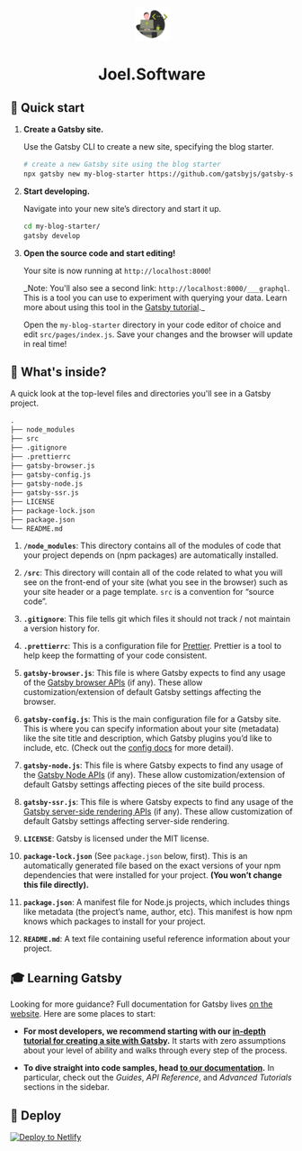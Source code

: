 <p align="center">
  <a href="https://joel.software">
    <img alt="Gatsby" src="./content/assets/profile-icon-02.svg" width="60" />
  </a>
</p>
<h1 align="center">
  Joel.Software
</h1>

## 🚀 Quick start

1.  **Create a Gatsby site.**

    Use the Gatsby CLI to create a new site, specifying the blog starter.

    ```sh
    # create a new Gatsby site using the blog starter
    npx gatsby new my-blog-starter https://github.com/gatsbyjs/gatsby-starter-blog
    ```

1.  **Start developing.**

    Navigate into your new site’s directory and start it up.

    ```sh
    cd my-blog-starter/
    gatsby develop
    ```

1.  **Open the source code and start editing!**

    Your site is now running at `http://localhost:8000`!

    \_Note: You'll also see a second link: `http://localhost:8000/___graphql`. This is a tool you can use to experiment with querying your data. Learn more about using this tool in the [Gatsby tutorial](https://www.gatsbyjs.org/tutorial/part-five/#introducing-graphiql).\_

    Open the `my-blog-starter` directory in your code editor of choice and edit `src/pages/index.js`. Save your changes and the browser will update in real time!

## 🧐 What's inside?

A quick look at the top-level files and directories you'll see in a Gatsby project.

    .
    ├── node_modules
    ├── src
    ├── .gitignore
    ├── .prettierrc
    ├── gatsby-browser.js
    ├── gatsby-config.js
    ├── gatsby-node.js
    ├── gatsby-ssr.js
    ├── LICENSE
    ├── package-lock.json
    ├── package.json
    └── README.md

1.  **`/node_modules`**: This directory contains all of the modules of code that your project depends on (npm packages) are automatically installed.

2.  **`/src`**: This directory will contain all of the code related to what you will see on the front-end of your site (what you see in the browser) such as your site header or a page template. `src` is a convention for “source code”.

3.  **`.gitignore`**: This file tells git which files it should not track / not maintain a version history for.

4.  **`.prettierrc`**: This is a configuration file for [Prettier](https://prettier.io/). Prettier is a tool to help keep the formatting of your code consistent.

5.  **`gatsby-browser.js`**: This file is where Gatsby expects to find any usage of the [Gatsby browser APIs](https://www.gatsbyjs.org/docs/browser-apis/) (if any). These allow customization/extension of default Gatsby settings affecting the browser.

6.  **`gatsby-config.js`**: This is the main configuration file for a Gatsby site. This is where you can specify information about your site (metadata) like the site title and description, which Gatsby plugins you’d like to include, etc. (Check out the [config docs](https://www.gatsbyjs.org/docs/gatsby-config/) for more detail).

7.  **`gatsby-node.js`**: This file is where Gatsby expects to find any usage of the [Gatsby Node APIs](https://www.gatsbyjs.org/docs/node-apis/) (if any). These allow customization/extension of default Gatsby settings affecting pieces of the site build process.

8.  **`gatsby-ssr.js`**: This file is where Gatsby expects to find any usage of the [Gatsby server-side rendering APIs](https://www.gatsbyjs.org/docs/ssr-apis/) (if any). These allow customization of default Gatsby settings affecting server-side rendering.

9.  **`LICENSE`**: Gatsby is licensed under the MIT license.

10. **`package-lock.json`** (See `package.json` below, first). This is an automatically generated file based on the exact versions of your npm dependencies that were installed for your project. **(You won’t change this file directly).**

11. **`package.json`**: A manifest file for Node.js projects, which includes things like metadata (the project’s name, author, etc). This manifest is how npm knows which packages to install for your project.

12. **`README.md`**: A text file containing useful reference information about your project.

## 🎓 Learning Gatsby

Looking for more guidance? Full documentation for Gatsby lives [on the website](https://www.gatsbyjs.org/). Here are some places to start:

- **For most developers, we recommend starting with our [in-depth tutorial for creating a site with Gatsby](https://www.gatsbyjs.org/tutorial/).** It starts with zero assumptions about your level of ability and walks through every step of the process.

- **To dive straight into code samples, head [to our documentation](https://www.gatsbyjs.org/docs/).** In particular, check out the _Guides_, _API Reference_, and _Advanced Tutorials_ sections in the sidebar.

## 💫 Deploy

[![Deploy to Netlify](https://www.netlify.com/img/deploy/button.svg)](https://app.netlify.com/start/deploy?repository=https://github.com/gatsbyjs/gatsby-starter-blog)
